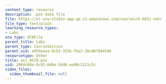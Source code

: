 ```yaml
---
content_type: resource
description: .pos data file
file: https://ol-ocw-studio-app-qa.s3.amazonaws.com/courses/6-863j-natural-language-and-the-computer-representation-of-knowledge-spring-2003/2964c60e6c926d6e5dd6ee90c2121c5c_wsj_0579.pos
file_type: text/plain
learning_resource_types:
- Labs
ocw_type: OCWFile
parent_title: Labs
parent_type: CourseSection
parent_uid: ed59eeea-9cb3-3556-fbe2-26c06f844506
resourcetype: Other
title: wsj_0579.pos
uid: 2964c60e-6c92-6d6e-5dd6-ee90c2121c5c
video_files:
  video_thumbnail_file: null
---
```

